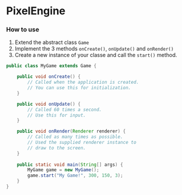 # PixelEngine

### How to use
1. Extend the abstract class `Game`
2. Implement the 3 methods `onCreate()`, `onUpdate()` and `onRender()`  
3. Create a new instance of your classe and call the `start()` method.
```java
public class MyGame extends Game {

	public void onCreate() {
		// Called when the application is created.
		// You can use this for initialization.
	}

	public void onUpdate() {
		// Called 60 times a second.
		// Use this for input.
	}

	public void onRender(Renderer renderer) {
		// Called as many times as possible.
		// Used the supplied renderer instance to
		// draw to the screen.
	}
	
	public static void main(String[] args) {
		MyGame game = new MyGame();
		game.start("My Game!", 300, 150, 3);
	}
}
```
